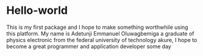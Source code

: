 # Hello-world
This is my first package and I hope to make something worthwhile using this platform.
My name is Adetunji Emmanuel Oluwagbemiga a graduate of physics electronic from the federal university of technology akure, I hope to become a great programmer and application developer some day
